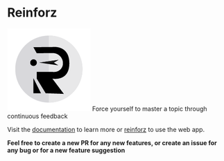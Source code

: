 # Reinforz

<img src="https://github.com/Devorein/reinforz/blob/master/public/192.png">
Force yourself to master a topic through continuous feedback

Visit the [documentation](https://reinforz.github.io/reinforz-docs/) to learn more or [reinforz](https://reinforz.github.io/reinforz) to use the web app.

**Feel free to create a new PR for any new features, or create an issue for any bug or for a new feature suggestion**
